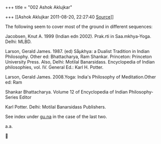 +++
title = "002 Ashok Aklujkar"

+++
[[Ashok Aklujkar	2011-08-20, 22:27:40 [Source](https://groups.google.com/g/bvparishat/c/aZ0UB2pz2uw)]]



The following seem to cover most of the ground in different sequences:

  

Jacobsen, Knut A. 1999 (Indian edn 2002). Prak.rti in Saa.mkhya-Yoga. Delhi: MLBD.

  

Larson, Gerald James. 1987. (ed) Såµkhya: a Dualist Tradition in Indian Philosophy. Other ed: Bhattacharya, Ram Shankar. Princeton: Princeton University Press. Also, Delhi: Motilal Banarsidass. Encyclopedia of Indian philosophies, vol. IV. General Ed.: Karl H. Potter.

  

Larson, Gerald James. 2008.Yoga: India's Philosophy of Meditation.Other ed: Ram

Shankar Bhattacharya. Volume 12 of Encyclopedia of Indian Philosophy- Series Editor

Karl Potter. Delhi: Motilal Banarsidass Publishers.

  

See index under [gu.na](http://gu.na) in the case of the last two.

  

a.a.



